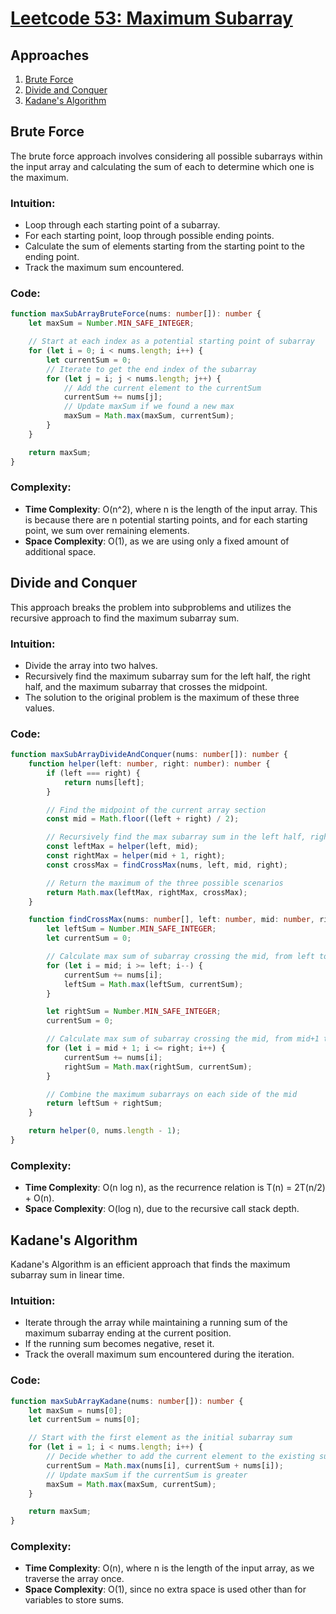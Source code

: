 # [Leetcode 53: Maximum Subarray](https://leetcode.com/problems/maximum-subarray/)

## Approaches
1. [Brute Force](#brute-force)
2. [Divide and Conquer](#divide-and-conquer)
3. [Kadane's Algorithm](#kadanes-algorithm)

## Brute Force

The brute force approach involves considering all possible subarrays within the input array and calculating the sum of each to determine which one is the maximum.

### Intuition:
- Loop through each starting point of a subarray.
- For each starting point, loop through possible ending points.
- Calculate the sum of elements starting from the starting point to the ending point.
- Track the maximum sum encountered.

### Code:
```typescript
function maxSubArrayBruteForce(nums: number[]): number {
    let maxSum = Number.MIN_SAFE_INTEGER;

    // Start at each index as a potential starting point of subarray
    for (let i = 0; i < nums.length; i++) {
        let currentSum = 0;
        // Iterate to get the end index of the subarray
        for (let j = i; j < nums.length; j++) {
            // Add the current element to the currentSum
            currentSum += nums[j];
            // Update maxSum if we found a new max
            maxSum = Math.max(maxSum, currentSum);
        }
    }

    return maxSum;
}
```

### Complexity:
- **Time Complexity**: O(n^2), where n is the length of the input array. This is because there are n potential starting points, and for each starting point, we sum over remaining elements.
- **Space Complexity**: O(1), as we are using only a fixed amount of additional space.

## Divide and Conquer

This approach breaks the problem into subproblems and utilizes the recursive approach to find the maximum subarray sum.

### Intuition:
- Divide the array into two halves.
- Recursively find the maximum subarray sum for the left half, the right half, and the maximum subarray that crosses the midpoint.
- The solution to the original problem is the maximum of these three values.

### Code:
```typescript
function maxSubArrayDivideAndConquer(nums: number[]): number {
    function helper(left: number, right: number): number {
        if (left === right) {
            return nums[left];
        }

        // Find the midpoint of the current array section
        const mid = Math.floor((left + right) / 2);

        // Recursively find the max subarray sum in the left half, right half, and crossing the mid
        const leftMax = helper(left, mid);
        const rightMax = helper(mid + 1, right);
        const crossMax = findCrossMax(nums, left, mid, right);

        // Return the maximum of the three possible scenarios
        return Math.max(leftMax, rightMax, crossMax);
    }

    function findCrossMax(nums: number[], left: number, mid: number, right: number): number {
        let leftSum = Number.MIN_SAFE_INTEGER;
        let currentSum = 0;

        // Calculate max sum of subarray crossing the mid, from left to mid
        for (let i = mid; i >= left; i--) {
            currentSum += nums[i];
            leftSum = Math.max(leftSum, currentSum);
        }

        let rightSum = Number.MIN_SAFE_INTEGER;
        currentSum = 0;

        // Calculate max sum of subarray crossing the mid, from mid+1 to right
        for (let i = mid + 1; i <= right; i++) {
            currentSum += nums[i];
            rightSum = Math.max(rightSum, currentSum);
        }

        // Combine the maximum subarrays on each side of the mid
        return leftSum + rightSum;
    }

    return helper(0, nums.length - 1);
}
```

### Complexity:
- **Time Complexity**: O(n log n), as the recurrence relation is T(n) = 2T(n/2) + O(n).
- **Space Complexity**: O(log n), due to the recursive call stack depth.

## Kadane's Algorithm

Kadane's Algorithm is an efficient approach that finds the maximum subarray sum in linear time.

### Intuition:
- Iterate through the array while maintaining a running sum of the maximum subarray ending at the current position.
- If the running sum becomes negative, reset it.
- Track the overall maximum sum encountered during the iteration.

### Code:
```typescript
function maxSubArrayKadane(nums: number[]): number {
    let maxSum = nums[0];
    let currentSum = nums[0];

    // Start with the first element as the initial subarray sum
    for (let i = 1; i < nums.length; i++) {
        // Decide whether to add the current element to the existing subarray or start fresh
        currentSum = Math.max(nums[i], currentSum + nums[i]);
        // Update maxSum if the currentSum is greater
        maxSum = Math.max(maxSum, currentSum);
    }

    return maxSum;
}
```

### Complexity:
- **Time Complexity**: O(n), where n is the length of the input array, as we traverse the array once.
- **Space Complexity**: O(1), since no extra space is used other than for variables to store sums.

